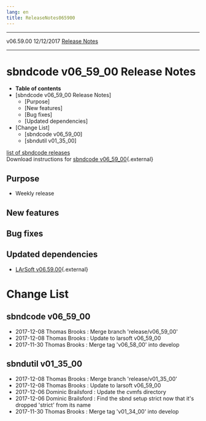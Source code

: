 ```yaml
---
lang: en
title: ReleaseNotes065900
---
```


  ----------- ------------ -- -- ------------------------------------------------------
  v06.59.00   12/12/2017         [Release Notes](ReleaseNotes065900.html)
  ----------- ------------ -- -- ------------------------------------------------------



sbndcode v06\_59\_00 Release Notes
======================================================================================

-   **Table of contents**
-   [sbndcode v06\_59\_00 Release
    Notes]
    -   [Purpose]
    -   [New features]
    -   [Bug fixes]
    -   [Updated dependencies]
-   [Change List]
    -   [sbndcode v06\_59\_00]
    -   [sbndutil v01\_35\_00]

[list of sbndcode
releases](List_of_SBND_code_releases.html)\
Download instructions for [sbndcode
v06\_59\_00](http://scisoft.fnal.gov/scisoft/bundles/sbnd/v06_59_00/sbndcode-v06_59_00.html){.external}



Purpose
----------------------------------

-   Weekly release



New features
--------------------------------------------



Bug fixes
--------------------------------------



Updated dependencies
------------------------------------------------------------

-   [LArSoft
    v06.59.00](https://cdcvs.fnal.gov/redmine/projects/larsoft/wiki/ReleaseNotes065900){.external}



Change List
==========================================



sbndcode v06\_59\_00
----------------------------------------------------------

-   2017-12-08 Thomas Brooks : Merge branch \'release/v06\_59\_00\'
-   2017-12-08 Thomas Brooks : Update to larsoft v06\_59\_00
-   2017-11-30 Thomas Brooks : Merge tag \'v06\_58\_00\' into develop



sbndutil v01\_35\_00
----------------------------------------------------------

-   2017-12-08 Thomas Brooks : Merge branch \'release/v01\_35\_00\'
-   2017-12-08 Thomas Brooks : Update to larsoft v06\_59\_00
-   2017-12-06 Dominic Brailsford : Update the cvmfs directory
-   2017-12-06 Dominic Brailsford : Find the sbnd setup strict now that
    it\'s dropped \'strict\' from its name
-   2017-11-30 Thomas Brooks : Merge tag \'v01\_34\_00\' into develop
